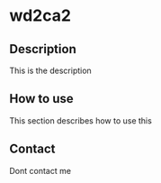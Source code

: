 # wd2ca2

## Description
This is the description

## How to use
This section describes how to use this

## Contact
Dont contact me
